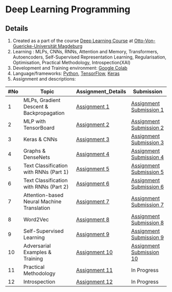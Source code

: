 # Deep Learning Programming 

## Details
1. Created as a part of the course [Deep Learning Course](https://ovgu-ailab.github.io/idl2021/index.html) at [Otto-Von-Guericke-Universität Magdeburg](https://www.uni-magdeburg.de)
2. Learning : MLPs, CNNs, RNNs, Attention and Memory, Transformers, Autoencoders, Self-Supervised Representation Learning, Regularisation, Optimisation, Practical Methodology, Introspection(XAI)
4. Development and Training environment: [Google Colab](https://colab.research.google.com/)
5. Language/frameworks: [Python](https://www.python.org), [TensorFlow](https://www.tensorflow.org/), [Keras](https://keras.io/)
6. Assignment and descriptions: 

| #No|Topic                                       |Assignment_Details                                               | Submission | 
|----|--------------------------------------------|-----------------------------------------------------------------|------------|
|  1 | MLPs, Gradient Descent & Backpropagation   |[Assignment 1](https://ovgu-ailab.github.io/idl2021/ass1.html)   |[Assignment Submission 1](Assignment_Submissions/Assignment_1.ipynb)  |   
|  2 | MLP with TensorBoard                       |[Assignment 2](https://ovgu-ailab.github.io/idl2021/ass2.html)   |[Assignment Submission 2](Assignment_Submissions/Assignment_2.ipynb)  | 
|  3 | Keras & CNNs                               |[Assignment 3](https://ovgu-ailab.github.io/idl2021/ass3.html)   |[Assignment Submission 3](Assignment_Submissions/Assignment_3.ipynb)     |
|  4 | Graphs & DenseNets                         |[Assignment 4](https://ovgu-ailab.github.io/idl2021/ass4.html)   |[Assignment Submission 4](Assignment_Submissions/Assignment_4.ipynb)     | 
|  5 | Text Classification with RNNs (Part 1)     |[Assignment 5](https://ovgu-ailab.github.io/idl2021/ass5.html)   |[Assignment Submission 5](Assignment_Submissions/Assignment_5.ipynb)     | 
|  6 | Text Classification with RNNs (Part 2)     |[Assignment 6](https://ovgu-ailab.github.io/idl2021/ass6.html)   |[Assignment Submission 6](Assignment_Submissions/Assignment_6.ipynb)     |
|  7 | Attention-based Neural Machine Translation |[Assignment 7](https://ovgu-ailab.github.io/idl2021/ass7.html)   |[Assignment Submission 7](Assignment_Submissions/Assignment_7.ipynb)     |
|  8 | Word2Vec                                   |[Assignment 8](https://ovgu-ailab.github.io/idl2021/ass8a.html)  |[Assignment Submission 8](Assignment_Submissions/Assignment_8.ipynb)     |
|  9 | Self-Supervised Learning                   |[Assignment 9](https://ovgu-ailab.github.io/idl2021/ass9.html)   |[Assignment Submission 9](Assignment_Submissions/Assignment_9.ipynb)     | 
| 10 | Adversarial Examples & Training            |[Assignment 10](https://ovgu-ailab.github.io/idl2021/ass10.html) |[Assignment Submission 10](Assignment_Submissions/Assignment_10.ipynb)    | 
| 11 | Practical Methodology                      |[Assignment 11](https://ovgu-ailab.github.io/idl2021/ass11.html) |In Progress   |
| 12 | Introspection                              |[Assignment 12](https://ovgu-ailab.github.io/idl2021/ass12.html) |In Progress    |
